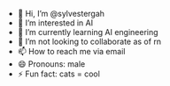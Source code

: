 - 👋 Hi, I’m @sylvestergah
- 👀 I’m interested in AI 
- 🌱 I’m currently learning AI engineering
- 💞️ I’m not looking to collaborate as of rn
- 📫 How to reach me via email
- 😄 Pronouns: male
- ⚡ Fun fact: cats = cool

<!---
sylvestergah/sylvestergah is a ✨ special ✨ repository because its `README.md` (this file) appears on your GitHub profile.
You can click the Preview link to take a look at your changes.
--->
